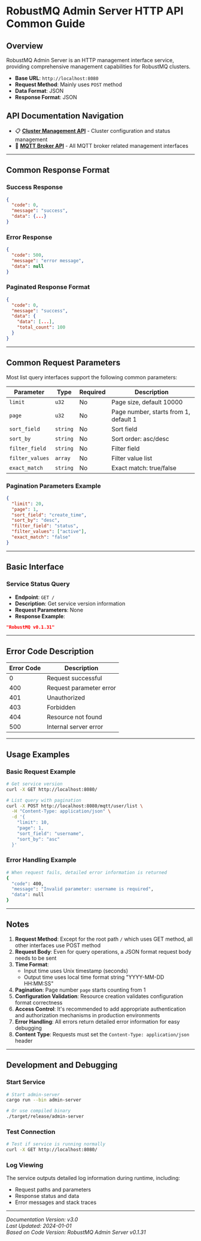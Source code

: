 # RobustMQ Admin Server HTTP API Common Guide

## Overview

RobustMQ Admin Server is an HTTP management interface service, providing comprehensive management capabilities for RobustMQ clusters.

- **Base URL**: `http://localhost:8080`
- **Request Method**: Mainly uses `POST` method
- **Data Format**: JSON
- **Response Format**: JSON

## API Documentation Navigation

- 📋 **[Cluster Management API](CLUSTER.md)** - Cluster configuration and status management
- 🔧 **[MQTT Broker API](MQTT.md)** - All MQTT broker related management interfaces

---

## Common Response Format

### Success Response
```json
{
  "code": 0,
  "message": "success",
  "data": {...}
}
```

### Error Response
```json
{
  "code": 500,
  "message": "error message",
  "data": null
}
```

### Paginated Response Format
```json
{
  "code": 0,
  "message": "success",
  "data": {
    "data": [...],
    "total_count": 100
  }
}
```

---

## Common Request Parameters

Most list query interfaces support the following common parameters:

| Parameter | Type | Required | Description |
|-----------|------|----------|-------------|
| `limit` | `u32` | No | Page size, default 10000 |
| `page` | `u32` | No | Page number, starts from 1, default 1 |
| `sort_field` | `string` | No | Sort field |
| `sort_by` | `string` | No | Sort order: asc/desc |
| `filter_field` | `string` | No | Filter field |
| `filter_values` | `array` | No | Filter value list |
| `exact_match` | `string` | No | Exact match: true/false |

### Pagination Parameters Example
```json
{
  "limit": 20,
  "page": 1,
  "sort_field": "create_time",
  "sort_by": "desc",
  "filter_field": "status",
  "filter_values": ["active"],
  "exact_match": "false"
}
```

---

## Basic Interface

### Service Status Query
- **Endpoint**: `GET /`
- **Description**: Get service version information
- **Request Parameters**: None
- **Response Example**:
```json
"RobustMQ v0.1.31"
```

---

## Error Code Description

| Error Code | Description |
|------------|-------------|
| 0 | Request successful |
| 400 | Request parameter error |
| 401 | Unauthorized |
| 403 | Forbidden |
| 404 | Resource not found |
| 500 | Internal server error |

---

## Usage Examples

### Basic Request Example
```bash
# Get service version
curl -X GET http://localhost:8080/

# List query with pagination
curl -X POST http://localhost:8080/mqtt/user/list \
  -H "Content-Type: application/json" \
  -d '{
    "limit": 10,
    "page": 1,
    "sort_field": "username",
    "sort_by": "asc"
  }'
```

### Error Handling Example
```bash
# When request fails, detailed error information is returned
{
  "code": 400,
  "message": "Invalid parameter: username is required",
  "data": null
}
```

---

## Notes

1. **Request Method**: Except for the root path `/` which uses GET method, all other interfaces use POST method
2. **Request Body**: Even for query operations, a JSON format request body needs to be sent
3. **Time Format**: 
   - Input time uses Unix timestamp (seconds)
   - Output time uses local time format string "YYYY-MM-DD HH:MM:SS"
4. **Pagination**: Page number `page` starts counting from 1
5. **Configuration Validation**: Resource creation validates configuration format correctness
6. **Access Control**: It's recommended to add appropriate authentication and authorization mechanisms in production environments
7. **Error Handling**: All errors return detailed error information for easy debugging
8. **Content Type**: Requests must set the `Content-Type: application/json` header

---

## Development and Debugging

### Start Service
```bash
# Start admin-server
cargo run --bin admin-server

# Or use compiled binary
./target/release/admin-server
```

### Test Connection
```bash
# Test if service is running normally
curl -X GET http://localhost:8080/
```

### Log Viewing
The service outputs detailed log information during runtime, including:
- Request paths and parameters
- Response status and data
- Error messages and stack traces

---

*Documentation Version: v3.0*  
*Last Updated: 2024-01-01*  
*Based on Code Version: RobustMQ Admin Server v0.1.31*
